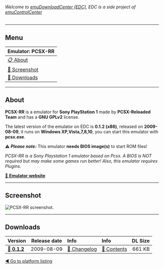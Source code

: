 ###### Welcome to [emuDownloadCenter (EDC)](https://github.com/PhoenixInteractiveNL/emuDownloadCenter/wiki/), EDC is a side project of [emuControlCenter](https://github.com/PhoenixInteractiveNL/emuControlCenter/wiki/)
***
## Menu
| **Emulator: PCSX-RR** |
|:---------|
| [:clipboard: About](#about) |
| [:sunrise: Screenshot](#screenshot) |
| [:floppy_disk: Downloads](#downloads) |
***
## About
**PCSX-RR** is a emulator for **Sony PlayStation 1** made by **PCSX-Reloaded Team** and has a **GNU GPLv2** license.

The latest version of the emulator on EDC is **0.1.2 (x86)**, released on **2009-08-09**, it runs on **Windows XP,Vista,7,8,10**, you can start this emulator with **pcsx.exe**.

:warning: _**Please note:**_ This emulator **needs BIOS image(s)** to start ROM files!

_PCSX-RR is a Sony Playstation 1 emulator based on Pcsx. A BIOS is NOT required but may make some games run better! Also, this emulator requires Plugins._

[:link: **Emulator website**](http://code.google.com/p/pcsxrr/)
***
## Screenshot
![](https://raw.githubusercontent.com/PhoenixInteractiveNL/emuDownloadCenter/master/hooks/pcsxrr/screen.jpg "PCSX-RR screenshot.")
***
## Downloads
| Version  | Release date  | Info       | Info       | DL Size    |
|:---------|:-------------:|:-----------|:-----------|-----------:|
| [:floppy_disk: **0.1.2**](https://github.com/PhoenixInteractiveNL/edc-repo0005/raw/master/pcsxrr/0.1.2.7z) | 2009-08-09 | [:page_facing_up: Changelog](https://github.com/PhoenixInteractiveNL/edc-repo0005/blob/master/pcsxrr/0.1.2_changelog.txt) | [:mag_right: Contents](https://github.com/PhoenixInteractiveNL/edc-repo0005/blob/master/pcsxrr/0.1.2_contents.txt) | 661 KB |

[:arrow_backward: Go to platform listing](https://github.com/PhoenixInteractiveNL/emuDownloadCenter/wiki/EDC-Platform-List)
